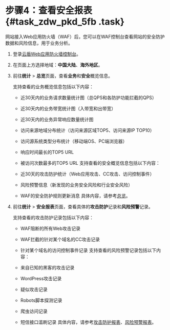 # 步骤4：查看安全报表 {#task_zdw_pkd_5fb .task}

网站接入Web应用防火墙（WAF）后，您可以在WAF控制台查看网站的安全防护数据和风险信息，用于业务分析。

1.  登录[云盾Web应用防火墙控制台](https://yundun.console.aliyun.com/?p=waf)。 
2.  在页面上方选择地域：**中国大陆**、**海外地区**。 
3.  前往**统计** \> **总览**页面，查看**业务**和**安全**概览信息。 

    支持查看的业务概览信息包括以下内容：

    -   近30天内的业务请求数量统计图（总QPS和各防护功能拦截的QPS）
    -   近30天内的业务带宽统计图（入带宽和出带宽）
    -   近30天内的业务异常响应数量统计图
    -   访问来源地域分布统计（访问来源区域TOP5、访问来源IP TOP10）
    -   访问源系统类型分布统计（移动端OS、PC端浏览器）
    -   响应时间最长的TOP5 URL
    -   被访问次数最多的TOP5 URL
    支持查看的安全概览信息包括以下内容：

    -   近30天的攻击防护统计（Web应用攻击、CC攻击、访问控制事件）
    -   风险预警信息（新发现的业务安全风险和行业安全风险）
    -   WAF的安全防护规则更新消息
    具体内容，请参考[总览](../../../../intl.zh-CN/用户指南/防护统计/总览.md#)。

4.  前往**统计** \> **安全报表**页面，查看具体的**攻击防护**记录和**风险预警**记录。 

    支持查看的攻击防护记录包括以下内容：

    -   WAF阻断的所有Web攻击记录
    -   WAF拦截的针对某个域名的CC攻击记录
    -   针对某个域名的访问控制事件记录
    支持查看的风险预警记录包括以下内容：

    -   来自已知的黑客的攻击记录
    -   WordPress攻击记录
    -   疑似攻击记录
    -   Robots脚本探测记录
    -   爬虫访问记录
    -   短信接口滥刷记录
    具体内容，请参考[攻击防护报表](../../../../intl.zh-CN/用户指南/防护统计/攻击防护报表.md#)、[风险预警报表](../../../../intl.zh-CN/用户指南/防护统计/风险预警报表.md#)。


